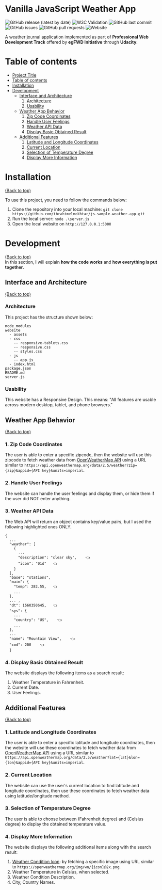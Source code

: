 <!-- Project title -->
# Vanilla JavaScript Weather App

<!-- Add buttons here -->
![GitHub release (latest by date)](https://img.shields.io/github/v/release/ibrahimelmokhtar/js-sample-weather-app)
![W3C Validation](https://img.shields.io/w3c-validation/html?targetUrl=https%3A%2F%2Fegfwd-weather-app.herokuapp.com%2F)
![GitHub last commit](https://img.shields.io/github/last-commit/ibrahimelmokhtar/js-sample-weather-app)
![GitHub issues](https://img.shields.io/github/issues/ibrahimelmokhtar/js-sample-weather-app)
![GitHub pull requests](https://img.shields.io/github/issues-pr/ibrahimelmokhtar/js-sample-weather-app)
![Website](https://img.shields.io/website?down_color=red&down_message=offline&up_message=online&url=https%3A%2F%2Fegfwd-weather-app.herokuapp.com%2F)

<!-- Describe your project in brief -->
A weather journal application implemented as part of **Professional Web Development Track** offered by **egFWD Initiative** through **Udacity**.  

# Table of contents

- [Project Title](#vanilla-javascript-weather-app)
- [Table of contents](#table-of-contents)
- [Installation](#installation)
- [Development](#development)
  - [Interface and Architecture](#interface-and-architecture)  
    1. [Architecture](#architecture)  
    2. [Usability](#usability)  
  - [Weather App Behavior](#weather-app-behavior)  
    1. [Zip Code Coordinates](#1-zip-code-coordinates)  
    2. [Handle User Feelings](#2-handle-user-feelings)  
    3. [Weather API Data](#3-weather-api-data)  
    4. [Display Basic Obtained Result](#4-display-basic-obtained-result)
  - [Additional Features](#additional-features)  
    1. [Latitude and Longitude Coordinates](#1-latitude-and-longitude-coordinates)  
    2. [Current Location](#2-current-location)  
    3. [Selection of Temperature Degree](#3-selection-of-temperature-degree)  
    4. [Display More Information](#4-display-more-information)  


# Installation
[(Back to top)](#table-of-contents)

To use this project, you need to follow the commands below:

1. Clone the repository into your local machine: `git clone https://github.com/ibrahimelmokhtar/js-sample-weather-app.git`
2. Run the local server: `node .\server.js`
3. Open the local website on `http://127.0.0.1:5000`  

# Development
[(Back to top)](#table-of-contents)  
In this section, I will explain **how the code works** and **how everything is put together.**  

## Interface and Architecture
[(Back to top)](#table-of-contents)
### Architecture
This project has the structure shown below:  
```
node_modules
website
  - assets
  - css
    -- responsive-tablets.css
    -- responsive.css
    -- styles.css
  - js
    -- app.js
  - index.html
package.json
README.md
server.js
```

### Usability
  This website has a Responsive Design. This means: "All features are usable across modern desktop, tablet, and phone browsers."  


## Weather App Behavior
[(Back to top)](#table-of-contents)
### 1. Zip Code Coordinates
The user is able to enter a specific zipcode, then the website will use this zipcode to fetch weather data from [OpenWeatherMap API](https://openweathermap.org/current) using a URL similar to `https://api.openweathermap.org/data/2.5/weather?zip={zip}&appid={API key}&units=imperial`.

### 2. Handle User Feelings
The website can handle the user feelings and display them, or hide them if the user did NOT enter anything. 

### 3. Weather API Data
The Web API will return an object contains key/value pairs, but I used the following highlighted ones ONLY. 
```
{
  ...
  "weather": [
    {
      ...
      "description": "clear sky",    👈 
      "icon": "01d"   👈 
    }
  ],
  "base": "stations",
  "main": {
    "temp": 282.55,   👈 
    ...
  },
  ... ,
  "dt": 1560350645,   👈 
  "sys": {
    ...
    "country": "US",    👈 
    ...
  },
  ...
  "name": "Mountain View",    👈 
  "cod": 200    👈 
  }                                             
```
### 4. Display Basic Obtained Result
The website displays the following items as a search result:
1. Weather Temperature in Fahrenheit.
2. Current Date.
3. User Feelings.


## Additional Features
[(Back to top)](#table-of-contents)
### 1. Latitude and Longitude Coordinates
The user is able to enter a specific latitude and longitude coordinates, then the website will use these coordinates to fetch weather data from [OpenWeatherMap API](https://openweathermap.org/current) using a URL similar to `https://api.openweathermap.org/data/2.5/weather?lat={lat}&lon={lon}&appid={API key}&units=imperial`.

### 2. Current Location
The website can use the user's current location to find latitude and longitude coordinates, then use these coordinates to fetch weather data using latitude/longitude method.

### 3. Selection of Temperature Degree
The user is able to choose between (Fahrenheit degree) and (Celsius degree) to display the obtained temperature value. 

### 4. Display More Information
The website displays the following additional items along with the search result:
1. [Weather Condition Icon](https://openweathermap.org/weather-conditions): by fetching a specific image using URL similar to `https://openweathermap.org/img/wn/{icon}@2x.png`.
2. Weather Temperature in Celsius, when selected.
3. Weather Condition Description.
4. City, Country Names.
